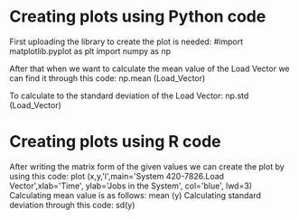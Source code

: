 # Creating plots using Python code
First uploading the library to create the plot is needed:
#import matplotlib.pyplot as plt
import numpy as np

After that when we want to calculate the mean value of the Load Vector we can find it through this code:
np.mean (Load_Vector)

To calculate to the standard deviation of the Load Vector:
np.std (Load_Vector)

# Creating plots using R code
After writing the matrix form of the given values we can create the plot by using this code:
plot (x,y,'l',main='System 420-7826.Load Vector',xlab='Time', ylab='Jobs in the System', 
col='blue', lwd=3)
Calculating mean value is as follows:
mean (y)
Calculating standard deviation through this code:
sd(y)

